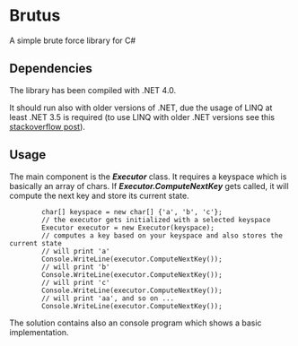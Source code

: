# Brutus

A simple brute force library for C#

## Dependencies

The library has been compiled with .NET 4.0. 

It should run also with older versions of .NET, due the usage of LINQ at least .NET 3.5 is required (to use LINQ with older .NET versions see this [stackoverflow post](http://stackoverflow.com/questions/3348348/is-there-a-way-to-use-linq-query-syntax-with-net-3-0-projects "Is there a way to use LINQ query syntax with .NET 3.0 projects?")).

## Usage

The main component is the ***Executor*** class. It requires a keyspace which is basically an array of chars. If ***Executor.ComputeNextKey*** gets called, it will compute the next key and store its current state.

    	    char[] keyspace = new char[] {'a', 'b', 'c'};
	    	// the executor gets initialized with a selected keyspace
	    	Executor executor = new Executor(keyspace);
	    	// computes a key based on your keyspace and also stores the current state
	    	// will print 'a'
	    	Console.WriteLine(executor.ComputeNextKey());
	    	// will print 'b'
	    	Console.WriteLine(executor.ComputeNextKey());
	    	// will print 'c'
	    	Console.WriteLine(executor.ComputeNextKey());
	    	// will print 'aa', and so on ...
	    	Console.WriteLine(executor.ComputeNextKey());
 
The solution contains also an console program which shows a basic implementation.